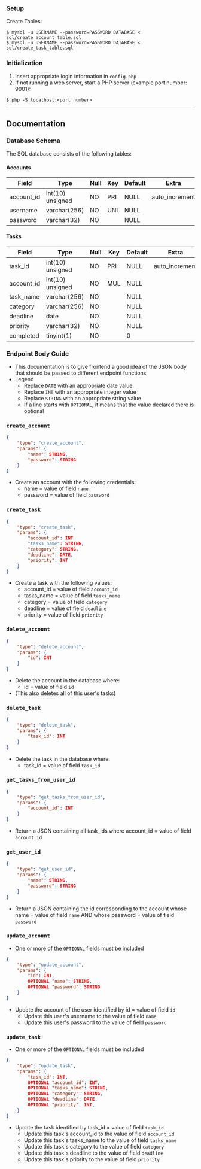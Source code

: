 ### Setup

Create Tables:

```
$ mysql -u USERNAME --password=PASSWORD DATABASE < sql/create_account_table.sql
$ mysql -u USERNAME --password=PASSWORD DATABASE < sql/create_task_table.sql
```

### Initialization

1. Insert appropriate login information in `config.php`
2. If not running a web server, start a PHP server (example port number: 9001):

```
$ php -S localhost:<port number>
```

---

## Documentation

### Database Schema

The SQL database consists of the following tables:

#### Accounts

| Field    | Type             | Null | Key | Default | Extra          |
|----------|------------------|------|-----|---------|----------------|
| account_id       | int(10) unsigned | NO   | PRI | NULL    | auto_increment |
| username     | varchar(256)     | NO   | UNI | NULL    |                |
| password | varchar(32)      | NO   |     | NULL    |                |

#### Tasks

| Field      | Type             | Null | Key | Default | Extra          |
|------------|------------------|------|-----|---------|----------------|
| task_id    | int(10) unsigned | NO   | PRI | NULL    | auto_increment |
| account_id | int(10) unsigned | NO   | MUL | NULL    |                |
| task_name | varchar(256)     | NO   |     | NULL    |                |
| category   | varchar(256)     | NO   |     | NULL    |                |
| deadline   | date             | NO   |     | NULL    |                |
| priority   | varchar(32)          | NO   |     | NULL    |               |
| completed   | tinyint(1)          | NO   |     | 0    |               |

### Endpoint Body Guide

- This documentation is to give frontend a good idea of the JSON body that should be passed to different endpoint functions
- Legend
	- Replace `DATE` with an appropriate date value
	- Replace `INT` with an appropriate integer value
	- Replace `STRING` with an appropriate string value
	- If a line starts with `OPTIONAL`, it means that the value declared there is optional

### `create_account`

```JSON
{
	"type": "create_account",
	"params": {
		"name": STRING,
		"password": STRING
	}
}
```

- Create an account with the following credentials:
	- name = value of field `name`
	- password = value of field `password`

### `create_task`

```JSON
{
	"type": "create_task",
	"params": {
		"account_id": INT
		"tasks_name": STRING,
		"category": STRING,
		"deadline": DATE,
		"priority": INT
	}
}
```

- Create a task with the following values:
	- account_id = value of field `account_id`
	- tasks_name = value of field `tasks_name`
	- category = value of field `category`
	- deadline = value of field `deadline`
	- priority = value of field `priority`

### `delete_account`

```JSON
{
	"type": "delete_account",
	"params": {
		"id": INT
	}
}
```

- Delete the account in the database where:
	- id = value of field `id`
- (This also deletes all of this user's tasks)

### `delete_task`

```JSON
{
	"type": "delete_task",
	"params": {
		"task_id": INT
	}
}
```

- Delete the task in the database where:
	- task_id = value of field `task_id`

### `get_tasks_from_user_id`

```JSON
{
	"type": "get_tasks_from_user_id",
	"params": {
		"account_id": INT
	}
}
```

- Return a JSON containing all task_ids where account_id = value of field `account_id`

### `get_user_id`

```JSON
{
	"type": "get_user_id",
	"params": {
		"name": STRING,
		"password": STRING
	}
}
```

- Return a JSON containing the id corresponding to the account whose name = value of field `name` AND whose password = value of field `password`

### `update_account`

- One or more of the `OPTIONAL` fields must be included

```JSON
{
	"type": "update_account",
	"params": {
		"id": INT,
		OPTIONAL "name": STRING,
		OPTIONAL "password": STRING
	}
}
```

- Update the account of the user identified by id = value of field `id`
	- Update this user's username to the value of field `name`
	- Update this user's password to the value of field `password`

### `update_task`

- One or more of the `OPTIONAL` fields must be included

```JSON
{
	"type": "update_task",
	"params": {
		"task_id": INT,
		OPTIONAL "account_id": INT,
		OPTIONAL "tasks_name": STRING,
		OPTIONAL "category": STRING,
		OPTIONAL "deadline": DATE,
		OPTIONAL "priority": INT,
	}
}
```

- Update the task identified by task_id = value of field `task_id`
	- Update this task's account_id to the value of field `account_id`
	- Update this task's tasks_name to the value of field `tasks_name`
	- Update this task's category to the value of field `category`
	- Update this task's deadline to the value of field `deadline`
	- Update this task's priority to the value of field `priority`

